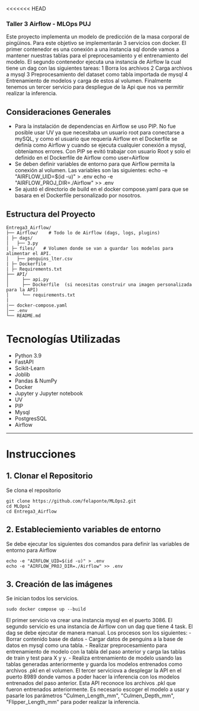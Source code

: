 <<<<<<< HEAD

### Taller 3 Airflow - MLOps PUJ

Este proyecto implementa un modelo de predicción de la masa corporal de pingüinos. Para este objetivo se implementarán 3 servicios con docker. El primer contenedor es una conexión a una instancia sql donde vamos a mantener nuestras tablas para el preprocesamiento y el entrenamiento del modelo.
El segundo contenedor ejecuta una instancia de Airflow la cual tiene un dag con las siguientes tareas:
    1 Borra los archivos
    2 Carga archivos a mysql
    3 Preprocesamiento del dataset como tabla importada de mysql
    4 Entrenamiento de modelos y carga de estos al volumen.
Finalmente tenemos un tercer servicio para despliegue de la Api que nos va permitir realizar la inferencia.

## Consideraciones Generales
- Para la instalación de dependencias en Airflow se uso PIP. No fue posible usar UV ya que necesitaba un usuario root para conectarse a mySQL, y como el usuario que requería Airflow en el Dockerfile se definía como Airflow y cuando se ejecuta cualquier conexión a mysql, obteníamos errores. Con PIP se evitó trabajar con usuario Root y solo el definido en el Dockerfile de Airflow como user=Airflow
- Se deben definir variables de entorno para que Airflow permita la conexión al volumen. Las variables son las siguientes:
                 echo -e "AIRFLOW_UID=$(id -u)" > .env
                 echo -e "AIRFLOW_PROJ_DIR=./Airflow" >> .env
- Se ajustó el directorio de build en el docker compose.yaml para que se basara en el Dockerfile personalizado por nosotros.            

## Estructura del Proyecto

```
Entrega3_Airflow/
├── Airflow/    # Todo lo de Airflow (dags, logs, plugins)
| ├─ dags/
│   ├── 3.py
| ├─ files/   # Volumen donde se van a guardar los modelos para alimentar el API.
│   ├── penguins_lter.csv
| ├─ Dockerfile
| ├─ Requirements.txt 
├── API/
│     ├── api.py
│     ├── Dockerfile  (si necesitas construir una imagen personalizada para la API)
│     └── requirements.txt
|
|── docker-compose.yaml
│── .env
└── README.md
```
# Tecnologías Utilizadas
- Python 3.9
- FastAPI
- Scikit-Learn
- Joblib
- Pandas & NumPy
- Docker
- Jupyter y Jupyter notebook
- UV
- PIP
- Mysql
- PostgresSQL
- Airflow
---
# Instrucciones

## 1. Clonar el Repositorio
Se clona el repositorio
```
git clone https://github.com/felaponte/MLOps2.git
cd MLOps2
cd Entrega3_Airflow
```
## 2. Estableciemiento variables de entorno
Se debe ejecutar los siguientes dos comandos para definir las variables de entorno para Airflow
```
echo -e "AIRFLOW_UID=$(id -u)" > .env
echo -e "AIRFLOW_PROJ_DIR=./Airflow" >> .env
```
## 3. Creación de las imágenes 
Se inician todos los servicios.
```
sudo docker compose up --build 
```
El primer servicio va crear una instancia mysql en el puerto 3086. 
El segundo servicio es una instancia de Airflow con un dag que tiene 4 task. El dag se debe ejecutar de manera manual. Los procesos son los siguientes: 
    - Borrar contenido base de datos
    - Cargar datos de penguins a la base de datos en mysql como una tabla.
    - Realizar preprocesamiento para entrenamiento de modelo con la tabla del paso anterior y carga las tablas de train y test para X y y.
    - Realiza entrenamiento de modelo usando las tablas generadas anteriormente y guarda los modelos entrenados como archivos .pkl en el volumen.
El tercer serviciova a desplegar la API en el puerto 8989 donde vamos a poder hacer la inferencia con los modelos entrenados del paso anterior.
Esta API reconoce los archivos .pkl que fueron entrenados anteriormente. Es necesario escoger el modelo a usar y pasarle los parámetros "Culmen_Length_mm", "Culmen_Depth_mm", "Flipper_Length_mm" para poder realizar la inferencia.



